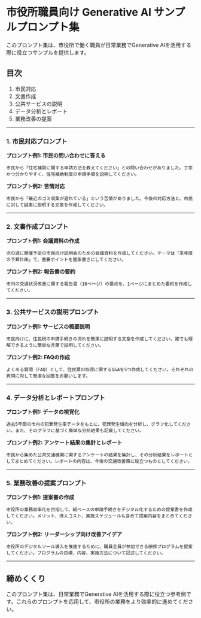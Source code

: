 
# 市役所職員向け Generative AI サンプルプロンプト集

このプロンプト集は、市役所で働く職員が日常業務でGenerative AIを活用する際に役立つサンプルを提供します。

## 目次
1. 市民対応
2. 文書作成
3. 公共サービスの説明
4. データ分析とレポート
5. 業務改善の提案

---

### 1. 市民対応プロンプト

**プロンプト例1: 市民の問い合わせに答える**
```
市民から「住宅補助に関する申請方法を教えてください」との問い合わせがありました。丁寧かつ分かりやすく、住宅補助制度の申請手順を説明してください。
```

**プロンプト例2: 苦情対応**
```
市民から「最近のゴミ収集が遅れている」という苦情がありました。今後の対応方法と、市民に対して誠実に説明する文章を作成してください。
```

---

### 2. 文書作成プロンプト

**プロンプト例1: 会議資料の作成**
```
次の週に開催予定の市民向け説明会のための会議資料を作成してください。テーマは「来年度の予算計画」で、重要ポイントを箇条書きにしてください。
```

**プロンプト例2: 報告書の要約**
```
市内の交通状況改善に関する報告書（10ページ）の要点を、1ページにまとめた要約を作成してください。
```

---

### 3. 公共サービスの説明プロンプト

**プロンプト例1: サービスの概要説明**
```
市民向けに、住民税の申請手続きの流れを簡潔に説明する文章を作成してください。誰でも理解できるように簡単な言葉で説明してください。
```

**プロンプト例2: FAQの作成**
```
よくある質問（FAQ）として、住民票の取得に関するQ&Aを5つ作成してください。それぞれの質問に対して簡潔な回答をお願いします。
```

---

### 4. データ分析とレポートプロンプト

**プロンプト例1: データの視覚化**
```
過去5年間の市内の犯罪発生率データをもとに、犯罪発生傾向を分析し、グラフ化してください。また、そのグラフに基づく簡単な分析結果も記載してください。
```

**プロンプト例2: アンケート結果の集計とレポート**
```
市民から集めた公共交通機関に関するアンケートの結果を集計し、その分析結果をレポートとしてまとめてください。レポートの内容は、今後の交通改善策に役立つものとしてください。
```

---

### 5. 業務改善の提案プロンプト

**プロンプト例1: 提案書の作成**
```
市役所の業務効率化を目指して、紙ベースの申請手続きをデジタル化するための提案書を作成してください。メリット、導入コスト、実施スケジュールも含めて提案内容をまとめてください。
```

**プロンプト例2: リーダーシップ向け改善アイデア**
```
市役所のデジタルツール導入を推進するために、職員全員が参加できる研修プログラムを提案してください。プログラムの目標、内容、実施方法について記述してください。
```

---

## 締めくくり
このプロンプト集は、日常業務でGenerative AIを活用する際に役立つ参考例です。これらのプロンプトを応用して、市役所の業務をより効率的に進めてください。
